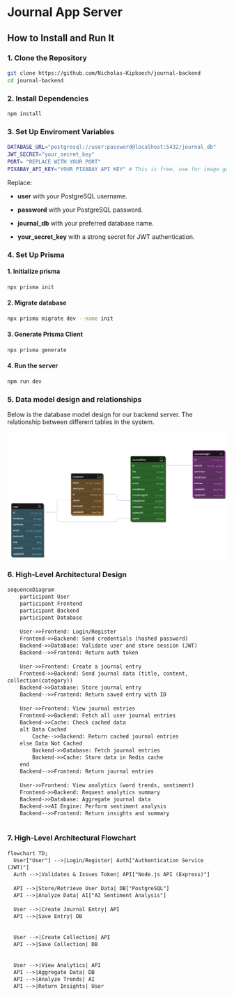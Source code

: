 # Journal App Server

## How to Install and Run It

### 1. Clone the Repository

```sh
git clone https://github.com/Nicholas-Kipkoech/journal-backend
cd journal-backend
```

### 2. Install Dependencies

```sh
npm install
```

### 3. Set Up Enviroment Variables

```sh
DATABASE_URL="postgresql://user:password@localhost:5432/journal_db"
JWT_SECRET="your_secret_key"
PORT= "REPLACE WITH YOUR PORT"
PIXABAY_API_KEY="YOUR PIXABAY API KEY" # This is free, use for image generation based on moods
```

Replace:

- **user** with your PostgreSQL username.

- **password** with your PostgreSQL password.

- **journal_db** with your preferred database name.

- **your_secret_key** with a strong secret for JWT authentication.

### 4. Set Up Prisma

#### 1. Initialize prisma

```sh
npx prisma init
```

#### 2. Migrate database

```sh
npx prisma migrate dev --name init
```

#### 3. Generate Prisma Client

```sh
npx prisma generate
```

#### 4. Run the server

```sh
npm run dev
```

### 5. Data model design and relationships

Below is the database model design for our backend server. The relationship between different tables in the system.

![database design](/assets/database_model.png)

### 6. High-Level Architectural Design

```mermaid
sequenceDiagram
    participant User
    participant Frontend
    participant Backend
    participant Database

    User->>Frontend: Login/Register
    Frontend->>Backend: Send credentials (hashed password)
    Backend->>Database: Validate user and store session (JWT)
    Backend-->>Frontend: Return auth token

    User->>Frontend: Create a journal entry
    Frontend->>Backend: Send journal data (title, content, collection(category))
    Backend->>Database: Store journal entry
    Backend-->>Frontend: Return saved entry with ID

    User->>Frontend: View journal entries
    Frontend->>Backend: Fetch all user journal entries
    Backend->>Cache: Check cached data
    alt Data Cached
        Cache-->>Backend: Return cached journal entries
    else Data Not Cached
        Backend->>Database: Fetch journal entries
        Backend->>Cache: Store data in Redis cache
    end
    Backend-->>Frontend: Return journal entries

    User->>Frontend: View analytics (word trends, sentiment)
    Frontend->>Backend: Request analytics summary
    Backend->>Database: Aggregate journal data
    Backend->>AI Engine: Perform sentiment analysis
    Backend-->>Frontend: Return insights and summary


```

### 7. High-Level Architectural Flowchart

```mermaid
flowchart TD;
  User["User"] -->|Login/Register| Auth["Authentication Service (JWT)"]
  Auth -->|Validates & Issues Token| API["Node.js API (Express)"]

  API -->|Store/Retrieve User Data| DB["PostgreSQL"]
  API -->|Analyze Data| AI["AI Sentiment Analysis"]

  User -->|Create Journal Entry| API
  API -->|Save Entry| DB


  User -->|Create Collection| API
  API -->|Save Collection| DB


  User -->|View Analytics| API
  API -->|Aggregate Data| DB
  API -->|Analyze Trends| AI
  API -->|Return Insights| User
```
